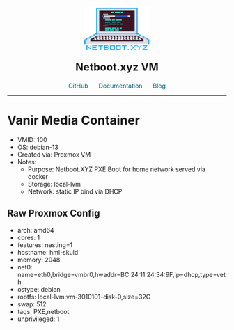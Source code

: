 <div align='center'>
    <a href='https://netboot.xyz/' target='_blank' rel='noopener noreferrer'>
    <img src='https://raw.githubusercontent.com/onyxjeff/vanir-cluster/main/images/netboot.png' alt='Logo' style='width:150px;height:100px;'/>
    </a>

<h2 style='font-size: 24px; margin: 20px 0;'>Netboot.xyz VM</h2>

<span style='margin: 0 10px;'>
    <i class="fa fa-github fa-fw" style="color: #f5f5f5;"></i>
    <a href='https://github.com/netbootxyz/docker-netbootxyz' target='_blank' rel='noopener noreferrer' style='text-decoration: none; color: #00617f;'>GitHub</a>
</span>
<span style='margin: 0 10px;'>
    <i class="fa fa-comments fa-fw" style="color: #f5f5f5;"></i>
    <a href='https://netboot.xyz/docs' target='_blank' rel='noopener noreferrer' style='text-decoration: none; color: #00617f;'>Documentation</a>
</span>
<span style='margin: 0 10px;'>
    <i class="fa fa-exclamation-circle fa-fw" style="color: #f5f5f5;"></i>
    <a href='https://netboot.xyz/blog' target='_blank' rel='noopener noreferrer' style='text-decoration: none; color: #00617f;'>Blog</a>
</span>
</div>

---

# Vanir Media Container
- VMID: 100
- OS: debian-13
- Created via: Proxmox VM
- Notes:
  - Purpose: Netboot.XYZ PXE Boot for home network served via docker
  - Storage: local-lvm
  - Network: static IP bind via DHCP

## Raw Proxmox Config
- arch: amd64
- cores: 1
- features: nesting=1
- hostname: hml-skuld
- memory: 2048
- net0: name=eth0,bridge=vmbr0,hwaddr=BC:24:11:24:34:9F,ip=dhcp,type=veth
- ostype: debian
- rootfs: local-lvm:vm-3010101-disk-0,size=32G
- swap: 512
- tags: PXE,netboot
- unprivileged: 1